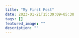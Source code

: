 ```yaml
---
title: "My First Post"
date: 2023-01-21T15:39:09+05:30
tags: []
featured_image: ""
description: ""
---
```

